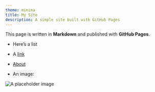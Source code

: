 ```yaml
---
theme: minima
title: My Site
description: A simple site built with GitHub Pages
---
```


This page is written in **Markdown** and published with **GitHub Pages**.

- Here’s a list
- A [link](https://www.bbc.com/news)
- [About](about.md)

- An image:

![A placeholder image](https://picsum.photos/800/300)



